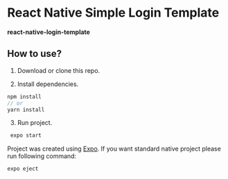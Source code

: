 # React Native Simple Login Template

**react-native-login-template**

## How to use?

1. Download or clone this repo.

2. Install dependencies.

```js
npm install
// or
yarn install
```

3. Run project.

```js
 expo start
```

Project was created using [Expo](https://expo.io/). If you want standard native project please run following command:

```js
expo eject
```
